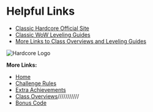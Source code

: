 # Helpful Links

- [Classic Hardcore Official Site](https://classichc.net/)
- [Classic WoW Leveling Guides](https://classicwow.live/leveling)
- [More Links to Class Overviews and Leveling Guides](https://classic.wowhead.com/guides/wow-classic-best-classes)

![Hardcore Logo](https://pbs.twimg.com/media/EQwwN0jVAAAb4IE?format=jpg&name=large)

**More Links:**
- [Home](https://github.com/ultrasoftcore345/Personal-Practice/edit/main/README.md)
- [Challenge Rules](https://github.com/ultrasoftcore345/Personal-Practice/blob/main/Rules)
- [Extra Achievements](https://github.com/ultrasoftcore345/Personal-Practice/blob/main/Achievements.md)
- [Class Overviews](https://github.com/ultrasoftcore345/Personal-Practice/blob/main/Classes.md)///////////
- [Bonus Code](https://github.com/ultrasoftcore345/Personal-Practice/blob/main/Kitty%20Cat%20Code%20Block.md)
